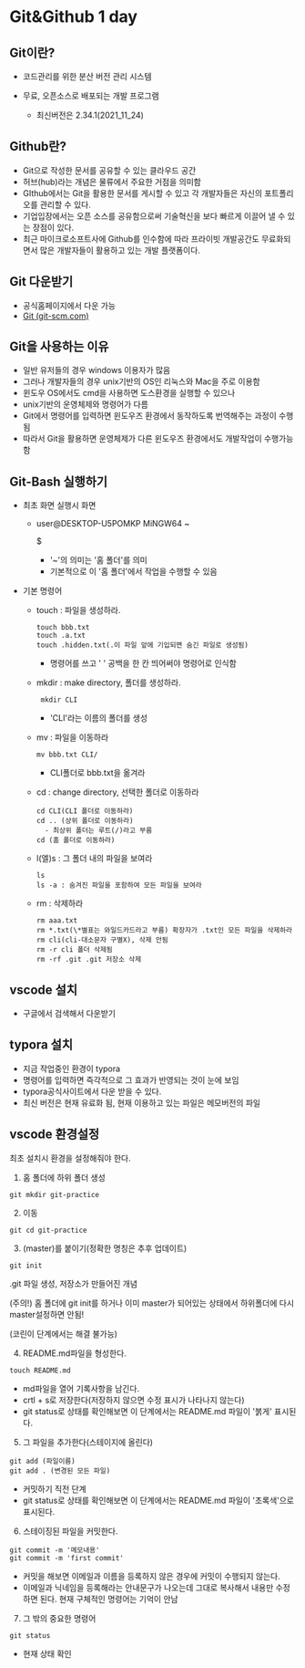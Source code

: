 # Git&Github 1 day



## Git이란?

- 코드관리를 위한 분산 버전 관리 시스템

- 무료, 오픈소스로 배포되는 개발 프로그램

  - 최신버전은 2.34.1(2021_11_24)

   

## Github란?

- Git으로 작성한 문서를 공유할 수 있는 클라우드 공간
- 허브(hub)라는 개념은 물류에서 주요한 거점을 의미함
- GIthub에서는 Git을 활용한 문서를 게시할 수 있고 각 개발자들은 자신의 포트폴리오를 관리할 수 있다.
- 기업입장에서는 오픈 소스를 공유함으로써 기술혁신을 보다 빠르게 이끌어 낼 수 있는 장점이 있다.
- 최근 마이크로소프트사에 Github를 인수함에 따라 프라이빗 개발공간도 무료화되면서 많은 개발자들이 활용하고 있는 개발 플랫폼이다.



## Git 다운받기

- 공식홈페이지에서 다운 가능
- [Git (git-scm.com)](https://git-scm.com/)



## Git을 사용하는 이유

- 일반 유저들의 경우 windows 이용자가 많음
- 그러나 개발자들의 경우 unix기반의 OS인 리눅스와 Mac을 주로 이용함
- 윈도우 OS에서도 cmd을 사용하면 도스환경을 실행할 수 있으나
- unix기반의 운영체제와 명령어가 다름
- Git에서 명령어를 입력하면 윈도우즈 환경에서 동작하도록 번역해주는 과정이 수행됨
- 따라서  Git을 활용하면 운영체제가 다른 윈도우즈 환경에서도 개발작업이 수행가능함



## Git-Bash 실행하기

- 최초 화면 실행시 화면

  - user@DESKTOP-U5POMKP MiNGW64 ~

    $

    - '~'의 의미는 '홈 폴더'를 의미
    - 기본적으로 이 '홈 폴더'에서 작업을 수행할 수 있음

  

- 기본 명령어

  - touch : 파일을 생성하라.

    ```
    touch bbb.txt
    touch .a.txt
    touch .hidden.txt(.이 파일 앞에 기입되면 숨긴 파일로 생성됨)
    ```

    - 명령어를 쓰고 ' '  공백을 한 칸 띄어써야 명령어로 인식함

    

  - mkdir : make directory, 폴더를 생성하라.

    ```
     mkdir CLI
    ```

    - 'CLI'라는 이름의 폴더를 생성

    

  - mv : 파일을 이동하라

    ```
    mv bbb.txt CLI/
    ```

    - CLI폴더로 bbb.txt을 옮겨라

    

  - cd : change directory, 선택한 폴더로 이동하라

    ```
    cd CLI(CLI 폴더로 이동하라)
    cd .. (상위 폴더로 이동하라)
      - 최상위 폴더는 루트(/)라고 부름
    cd (홈 폴더로 이동하라)
    ```

    

  - l(엘)s : 그 폴더 내의 파일을 보여라

    ```
    ls
    ls -a : 숨겨진 파일을 포함하여 모든 파일을 보여라
    ```

    

  - rm : 삭제하라

    ```
    rm aaa.txt
    rm *.txt(\*별표는 와일드카드라고 부름) 확장자가 .txt인 모든 파일을 삭제하라
    rm cli(cli-대소문자 구별X), 삭제 안됨
    rm -r cli 폴더 삭제됨
    rm -rf .git .git 저장소 삭제
    ```
    
    

## vscode 설치

- 구글에서 검색해서 다운받기



## typora 설치

- 지금 작업중인 환경이 typora
- 명령어를 입력하면 즉각적으로 그 효과가 반영되는 것이 눈에 보임
- typora공식사이트에서 다운 받을 수 있다.
- 최신 버전은 현재 유료화 됨, 현재 이용하고 있는 파일은 메모버전의 파일



## vscode 환경설정

최초 설치시 환경을 설정해줘야 한다.

1. 홈 폴더에 하위 폴더 생성

```
git mkdir git-practice
```



2. 이동

```
git cd git-practice
```



3. (master)를 붙이기(정확한 명칭은 추후 업데이트)

```
git init
```

.git 파일 생성, 저장소가 만들어진 개념

(주의!) 홈 폴더에 git init를 하거나 이미 master가 되어있는 상태에서 하위폴더에 다시 master설정하면 안됨!

(코린이 단계에서는 해결 불가능)



4. README.md파일을 형성한다.

```
touch README.md
```

- md파일을 열어 기록사항을 남긴다.
- crtl + s로 저장한다(저장하지 않으면 수정 표시가 나타나지 않는다)
- git status로 상태를 확인해보면 이 단계에서는 README.md 파일이 '붉게' 표시된다.



5. 그 파일을 추가한다(스테이지에 올린다)

```
git add (파일이름)
git add . (변경된 모든 파일)
```

- 커밋하기 직전 단계
- git status로 상태를 확인해보면 이 단계에서는 README.md 파일이 '초록색'으로 표시된다.



6.  스테이징된 파일을 커밋한다.

```
git commit -m '메모내용'
git commit -m 'first commit'
```

- 커밋을 해보면 이메일과 이름을 등록하지 않은 경우에 커밋이 수행되지 않는다.
- 이메일과 닉네임을 등록해라는 안내문구가 나오는데 그대로 복사해서 내용만 수정하면 된다. 현재 구체적인 명령어는 기억이 안남



7. 그 밖의 중요한 명령어

```
git status
```

- 현재 상태 확인